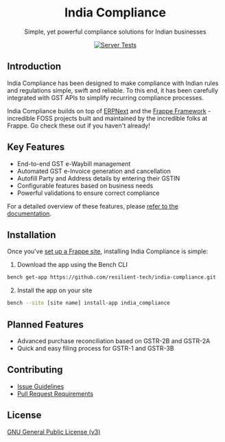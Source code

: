 <div align="center">

<!-- TODO: add link to website once it is ready -->
<h1>India Compliance</h1>

Simple, yet powerful compliance solutions for Indian businesses

[![Server Tests](https://github.com/resilient-tech/india-compliance/actions/workflows/server-tests.yml/badge.svg)](https://github.com/resilient-tech/india-compliance/actions/workflows/server-tests.yml)

</div>



## Introduction

India Compliance has been designed to make compliance with Indian rules and regulations simple, swift and reliable. To this end, it has been carefully integrated with GST APIs to simplify recurring compliance processes.

India Compliance builds on top of [ERPNext](https://github.com/frappe/erpnext) and the [Frappe Framework](https://github.com/frappe/frappe) - incredible FOSS projects built and maintained by the incredible folks at Frappe. Go check these out if you haven't already!

## Key Features

- End-to-end GST e-Waybill management
- Automated GST e-Invoice generation and cancellation
- Autofill Party and Address details by entering their GSTIN
- Configurable features based on business needs
- Powerful validations to ensure correct compliance

For a detailed overview of these features, please [refer to the documentation](https://docs.erpnext.com/docs/v14/user/manual/en/regional/india).

## Installation

Once you've [set up a Frappe site](https://frappeframework.com/docs/v14/user/en/installation/), installing India Compliance is simple:


1. Download the app using the Bench CLI

  ```bash
  bench get-app https://github.com/resilient-tech/india-compliance.git
  ```

2. Install the app on your site

  ```bash
  bench --site [site name] install-app india_compliance
  ```

## Planned Features

- Advanced purchase reconciliation based on GSTR-2B and GSTR-2A
- Quick and easy filing process for GSTR-1 and GSTR-3B

## Contributing

- [Issue Guidelines](https://github.com/frappe/erpnext/wiki/Issue-Guidelines)
- [Pull Request Requirements](https://github.com/frappe/erpnext/wiki/Contribution-Guidelines)

## License

[GNU General Public License (v3)](https://github.com/resilient-tech/india-compliance/blob/develop/license.txt)
